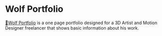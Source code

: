 # Wolf Portfolio
 <a href="https://twitter.com/diny_gomes">🐺Wolf Portfolio</a> is a one page portfolio designed for a 3D Artist and Motion Designer freelancer that shows basic information about his work. 
